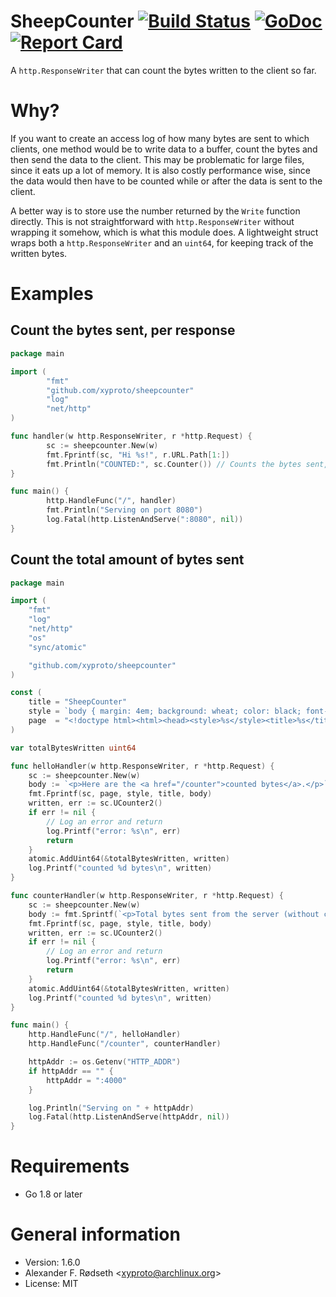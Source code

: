 # SheepCounter [![Build Status](https://travis-ci.org/xyproto/sheepcounter.svg?branch=master)](https://travis-ci.org/xyproto/sheepcounter) [![GoDoc](https://godoc.org/github.com/xyproto/sheepcounter?status.svg)](http://godoc.org/github.com/xyproto/sheepcounter) [![Report Card](https://img.shields.io/badge/go_report-A+-brightgreen.svg?style=flat)](http://goreportcard.com/report/xyproto/sheepcounter)

A `http.ResponseWriter` that can count the bytes written to the client so far.

# Why?

If you want to create an access log of how many bytes are sent to which clients, one method would be to write data to a buffer, count the bytes and then send the data to the client. This may be problematic for large files, since it eats up a lot of memory. It is also costly performance wise, since the data would then have to be counted while or after the data is sent to the client.

A better way is to store use the number returned by the `Write` function directly. This is not straightforward with `http.ResponseWriter` without wrapping it somehow, which is what this module does. A lightweight struct wraps both a `http.ResponseWriter` and an `uint64`, for keeping track of the written bytes.

# Examples

## Count the bytes sent, per response

~~~go
package main

import (
        "fmt"
        "github.com/xyproto/sheepcounter"
        "log"
        "net/http"
)

func handler(w http.ResponseWriter, r *http.Request) {
        sc := sheepcounter.New(w)
        fmt.Fprintf(sc, "Hi %s!", r.URL.Path[1:])
        fmt.Println("COUNTED:", sc.Counter()) // Counts the bytes sent, for this response only
}

func main() {
        http.HandleFunc("/", handler)
        fmt.Println("Serving on port 8080")
        log.Fatal(http.ListenAndServe(":8080", nil))
}
~~~

## Count the total amount of bytes sent

~~~go
package main

import (
	"fmt"
	"log"
	"net/http"
	"os"
	"sync/atomic"

	"github.com/xyproto/sheepcounter"
)

const (
	title = "SheepCounter"
	style = `body { margin: 4em; background: wheat; color: black; font-family: terminus, "courier new", courier; font-size: 1.1em; } a:link { color: #403020; } a:visited { color: #403020; } a:hover { color: #605040; } a:active { color: #605040; } #counter { color: red; }`
	page  = "<!doctype html><html><head><style>%s</style><title>%s</title><body>%s</body></html>"
)

var totalBytesWritten uint64

func helloHandler(w http.ResponseWriter, r *http.Request) {
	sc := sheepcounter.New(w)
	body := `<p>Here are the <a href="/counter">counted bytes</a>.</p>`
	fmt.Fprintf(sc, page, style, title, body)
	written, err := sc.UCounter2()
	if err != nil {
		// Log an error and return
		log.Printf("error: %s\n", err)
		return
	}
	atomic.AddUint64(&totalBytesWritten, written)
	log.Printf("counted %d bytes\n", written)
}

func counterHandler(w http.ResponseWriter, r *http.Request) {
	sc := sheepcounter.New(w)
	body := fmt.Sprintf(`<p>Total bytes sent from the server (without counting this response): <span id="counter">%d</span></p><p><a href="/">Back</a></p>`, atomic.LoadUint64(&totalBytesWritten))
	fmt.Fprintf(sc, page, style, title, body)
	written, err := sc.UCounter2()
	if err != nil {
		// Log an error and return
		log.Printf("error: %s\n", err)
		return
	}
	atomic.AddUint64(&totalBytesWritten, written)
	log.Printf("counted %d bytes\n", written)
}

func main() {
	http.HandleFunc("/", helloHandler)
	http.HandleFunc("/counter", counterHandler)

	httpAddr := os.Getenv("HTTP_ADDR")
	if httpAddr == "" {
		httpAddr = ":4000"
	}

	log.Println("Serving on " + httpAddr)
	log.Fatal(http.ListenAndServe(httpAddr, nil))
}
~~~

# Requirements

* Go 1.8 or later

# General information

* Version: 1.6.0
* Alexander F. Rødseth &lt;xyproto@archlinux.org&gt;
* License: MIT
